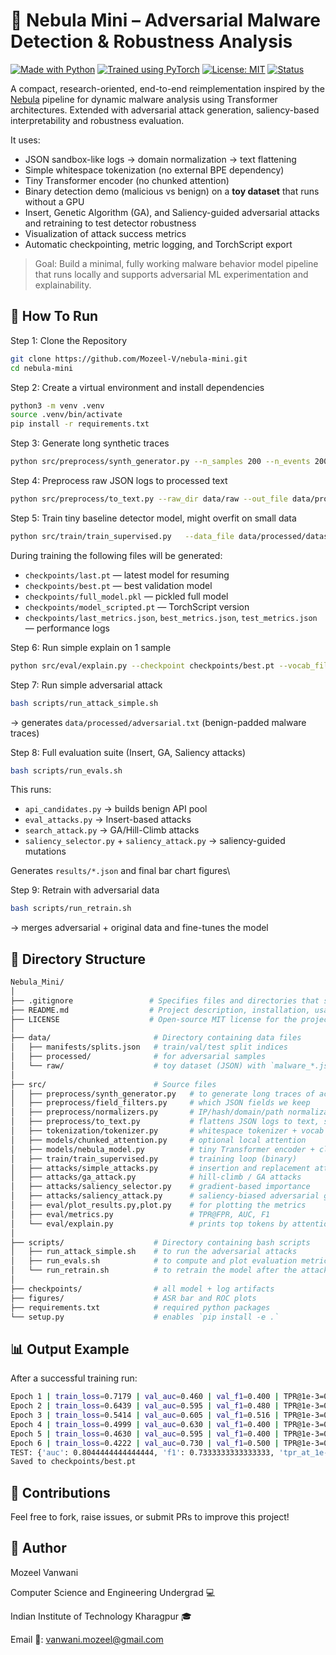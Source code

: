 # 🌌 Nebula Mini – Adversarial Malware Detection & Robustness Analysis

[![Made with Python](https://img.shields.io/badge/Made%20with-Python-3670A0?logo=python&logoColor=white)](https://www.python.org/)
[![Trained using PyTorch](https://img.shields.io/badge/Trained%20using-PyTorch-EE4C2C?logo=pytorch&logoColor=white)](https://pytorch.org/)
[![License: MIT](https://img.shields.io/badge/License-MIT-yellow.svg)](https://opensource.org/licenses/MIT)
[![Status](https://img.shields.io/badge/Build-Active-blue)](https://github.com/Mozeel-V/nebula-mini)

A compact, research-oriented, end-to-end reimplementation inspired by the [Nebula](https://arxiv.org/abs/2310.10664) pipeline for dynamic malware analysis using Transformer architectures. Extended with adversarial attack generation, saliency-based interpretability and robustness evaluation.

It uses:
- JSON sandbox-like logs → domain normalization → text flattening
- Simple whitespace tokenization (no external BPE dependency)
- Tiny Transformer encoder (no chunked attention)
- Binary detection demo (malicious vs benign) on a **toy dataset** that runs without a GPU
- Insert, Genetic Algorithm (GA), and Saliency-guided adversarial attacks and retraining to test detector robustness
- Visualization of attack success metrics
- Automatic checkpointing, metric logging, and TorchScript export

> Goal: Build a minimal, fully working malware behavior model pipeline that runs locally and supports adversarial ML experimentation and explainability. 

## 🧱 How To Run

Step 1: Clone the Repository

```bash
git clone https://github.com/Mozeel-V/nebula-mini.git
cd nebula-mini
```

Step 2: Create a virtual environment and install dependencies

```bash
python3 -m venv .venv
source .venv/bin/activate  
pip install -r requirements.txt
```

Step 3: Generate long synthetic traces

```bash
python src/preprocess/synth_generator.py --n_samples 200 --n_events 200
```

Step 4: Preprocess raw JSON logs to processed text
```bash
python src/preprocess/to_text.py --raw_dir data/raw --out_file data/processed/dataset.txt --manifest data/manifests/splits.json
```

Step 5: Train tiny baseline detector model, might overfit on small data
```bash
python src/train/train_supervised.py   --data_file data/processed/dataset.txt   --splits data/manifests/splits.json   --max_len 512 --d_model 128 --heads 4 --layers 1 --epochs 6 --batch_size 8 --chunk_size 0  
```

During training the following files will be generated:

- `checkpoints/last.pt` — latest model for resuming
- `checkpoints/best.pt` — best validation model
- `checkpoints/full_model.pkl` — pickled full model
- `checkpoints/model_scripted.pt` — TorchScript version
- `checkpoints/last_metrics.json`, `best_metrics.json`, `test_metrics.json` — performance logs

Step 6: Run simple explain on 1 sample
```bash
python src/eval/explain.py --checkpoint checkpoints/best.pt --vocab_file checkpoints/vocab.json --sample_index 0 --data_file data/processed/dataset.txt
```

Step 7: Run simple adversarial attack
```bash
bash scripts/run_attack_simple.sh
```
→ generates `data/processed/adversarial.txt` (benign-padded malware traces)

Step 8: Full evaluation suite (Insert, GA, Saliency attacks)
```bash
bash scripts/run_evals.sh
```

This runs:

- `api_candidates.py` → builds benign API pool
- `eval_attacks.py` → Insert-based attacks
- `search_attack.py` → GA/Hill-Climb attacks
- `saliency_selector.py` + `saliency_attack.py` → saliency-guided mutations

Generates `results/*.json` and final bar chart figures\

Step 9: Retrain with adversarial data
```bash
bash scripts/run_retrain.sh
```
→ merges adversarial + original data and fine-tunes the model

## 📁 Directory Structure
```bash
Nebula_Mini/
│
├── .gitignore                 # Specifies files and directories that should be ignored by Git
├── README.md                  # Project description, installation, usage, and details
├── LICENSE                    # Open-source MIT license for the project
│
├── data/                       # Directory containing data files 
│   ├── manifests/splits.json   # train/val/test split indices
│   ├── processed/              # for adversarial samples
│   └── raw/                    # toy dataset (JSON) with `malware_*.json` and `benign_*.json`
│
├── src/                        # Source files
│   ├── preprocess/synth_generator.py   # to generate long traces of activity
│   ├── preprocess/field_filters.py     # which JSON fields we keep 
│   ├── preprocess/normalizers.py       # IP/hash/domain/path normalization   
│   ├── preprocess/to_text.py           # flattens JSON logs to text, saves splits   
│   ├── tokenization/tokenizer.py       # whitespace tokenizer + vocab builder  
│   ├── models/chunked_attention.py     # optional local attention 
│   ├── models/nebula_model.py          # tiny Transformer encoder + classifier 
│   ├── train/train_supervised.py       # training loop (binary)
│   ├── attacks/simple_attacks.py       # insertion and replacement attacks
│   ├── attacks/ga_attack.py            # hill-climb / GA attacks 
│   ├── attacks/saliency_selector.py    # gradient-based importance
│   ├── attacks/saliency_attack.py      # saliency-biased adversarial gen
│   ├── eval/plot_results.py,plot.py    # for plotting the metrics
│   ├── eval/metrics.py                 # TPR@FPR, AUC, F1                
│   └── eval/explain.py                 # prints top tokens by attention & gradients (simple)
│
├── scripts/                    # Directory containing bash scripts 
│   ├── run_attack_simple.sh    # to run the adversarial attacks
│   ├── run_evals.sh            # to compute and plot evaluation metrics
│   └── run_retrain.sh          # to retrain the model after the attacks
│
├── checkpoints/                # all model + log artifacts  
├── figures/                    # ASR bar and ROC plots
├── requirements.txt            # required python packages
└── setup.py                    # enables `pip install -e .`
```

## 📊 Output Example

After a successful training run:
```bash
Epoch 1 | train_loss=0.7179 | val_auc=0.460 | val_f1=0.400 | TPR@1e-3=0.100
Epoch 2 | train_loss=0.6439 | val_auc=0.595 | val_f1=0.480 | TPR@1e-3=0.200
Epoch 3 | train_loss=0.5414 | val_auc=0.605 | val_f1=0.516 | TPR@1e-3=0.200
Epoch 4 | train_loss=0.4999 | val_auc=0.630 | val_f1=0.400 | TPR@1e-3=0.300
Epoch 5 | train_loss=0.4630 | val_auc=0.595 | val_f1=0.400 | TPR@1e-3=0.400
Epoch 6 | train_loss=0.4222 | val_auc=0.730 | val_f1=0.500 | TPR@1e-3=0.300
TEST: {'auc': 0.8044444444444444, 'f1': 0.7333333333333333, 'tpr_at_1e-3': 0.4, 'tpr_at_1e-4': 0.4}
Saved to checkpoints/best.pt
```

## 🤝 Contributions

Feel free to fork, raise issues, or submit PRs to improve this project!

## 👤 Author

Mozeel Vanwani

Computer Science and Engineering Undergrad 💻

Indian Institute of Technology Kharagpur 🎓

Email 📧: vanwani.mozeel@gmail.com


